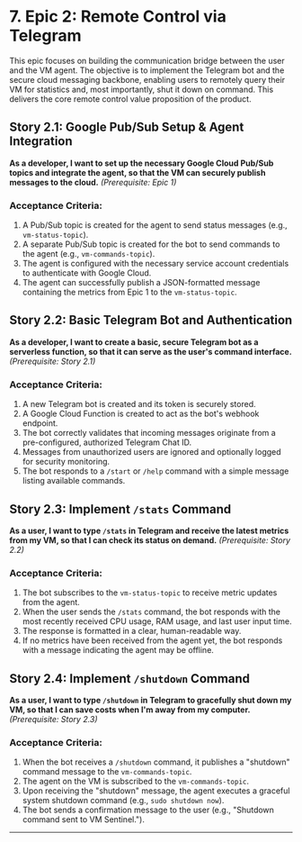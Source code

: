 # 7. Epic 2: Remote Control via Telegram

This epic focuses on building the communication bridge between the user and the VM agent. The objective is to implement the Telegram bot and the secure cloud messaging backbone, enabling users to remotely query their VM for statistics and, most importantly, shut it down on command. This delivers the core remote control value proposition of the product.

## Story 2.1: Google Pub/Sub Setup & Agent Integration

**As a developer, I want to set up the necessary Google Cloud Pub/Sub topics and integrate the agent, so that the VM can securely publish messages to the cloud.**
*(Prerequisite: Epic 1)*

### Acceptance Criteria:

1.  A Pub/Sub topic is created for the agent to send status messages (e.g., `vm-status-topic`).
2.  A separate Pub/Sub topic is created for the bot to send commands to the agent (e.g., `vm-commands-topic`).
3.  The agent is configured with the necessary service account credentials to authenticate with Google Cloud.
4.  The agent can successfully publish a JSON-formatted message containing the metrics from Epic 1 to the `vm-status-topic`.

## Story 2.2: Basic Telegram Bot and Authentication

**As a developer, I want to create a basic, secure Telegram bot as a serverless function, so that it can serve as the user's command interface.**
*(Prerequisite: Story 2.1)*

### Acceptance Criteria:

1.  A new Telegram bot is created and its token is securely stored.
2.  A Google Cloud Function is created to act as the bot's webhook endpoint.
3.  The bot correctly validates that incoming messages originate from a pre-configured, authorized Telegram Chat ID.
4.  Messages from unauthorized users are ignored and optionally logged for security monitoring.
5.  The bot responds to a `/start` or `/help` command with a simple message listing available commands.

## Story 2.3: Implement `/stats` Command

**As a user, I want to type `/stats` in Telegram and receive the latest metrics from my VM, so that I can check its status on demand.**
*(Prerequisite: Story 2.2)*

### Acceptance Criteria:

1.  The bot subscribes to the `vm-status-topic` to receive metric updates from the agent.
2.  When the user sends the `/stats` command, the bot responds with the most recently received CPU usage, RAM usage, and last user input time.
3.  The response is formatted in a clear, human-readable way.
4.  If no metrics have been received from the agent yet, the bot responds with a message indicating the agent may be offline.

## Story 2.4: Implement `/shutdown` Command

**As a user, I want to type `/shutdown` in Telegram to gracefully shut down my VM, so that I can save costs when I'm away from my computer.**
*(Prerequisite: Story 2.3)*

### Acceptance Criteria:

1.  When the bot receives a `/shutdown` command, it publishes a "shutdown" command message to the `vm-commands-topic`.
2.  The agent on the VM is subscribed to the `vm-commands-topic`.
3.  Upon receiving the "shutdown" message, the agent executes a graceful system shutdown command (e.g., `sudo shutdown now`).
4.  The bot sends a confirmation message to the user (e.g., "Shutdown command sent to VM Sentinel.").

---